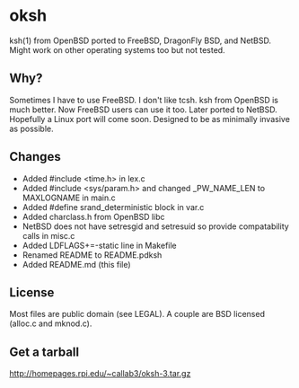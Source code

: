 oksh
====
ksh(1) from OpenBSD ported to FreeBSD, DragonFly BSD, and NetBSD.
Might work on other operating systems too but not tested.

Why?
----
Sometimes I have to use FreeBSD. I don't like tcsh.
ksh from OpenBSD is much better. Now FreeBSD users can use it too.
Later ported to NetBSD. Hopefully a Linux port will come soon.
Designed to be as minimally invasive as possible.

Changes
-------
* Added #include &lt;time.h&gt; in lex.c
* Added #include &lt;sys/param.h&gt; and changed _PW_NAME_LEN to MAXLOGNAME in main.c
* Added #define srand_deterministic block in var.c
* Added charclass.h from OpenBSD libc
* NetBSD does not have setresgid and setresuid so provide compatability calls in misc.c
* Added LDFLAGS+=-static line in Makefile
* Renamed README to README.pdksh
* Added README.md (this file)

License
-------
Most files are public domain (see LEGAL).
A couple are BSD licensed (alloc.c and mknod.c).

Get a tarball
-------------
http://homepages.rpi.edu/~callab3/oksh-3.tar.gz
